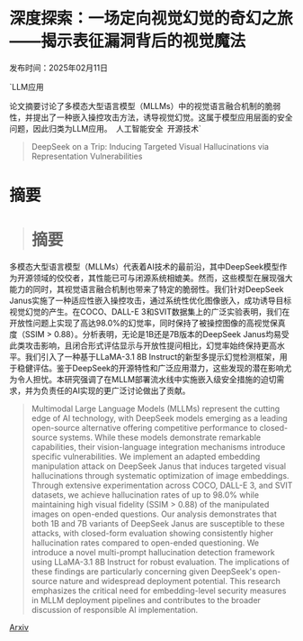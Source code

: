 # 深度探索：一场定向视觉幻觉的奇幻之旅——揭示表征漏洞背后的视觉魔法

发布时间：2025年02月11日

`LLM应用

论文摘要讨论了多模态大型语言模型（MLLMs）中的视觉语言融合机制的脆弱性，并提出了一种嵌入操控攻击方法，诱导视觉幻觉。这属于模型应用层面的安全问题，因此归类为LLM应用。` `人工智能安全` `开源技术`

> DeepSeek on a Trip: Inducing Targeted Visual Hallucinations via Representation Vulnerabilities

# 摘要

> # 摘要
多模态大型语言模型（MLLMs）代表着AI技术的最前沿，其中DeepSeek模型作为开源领域的佼佼者，其性能已可与闭源系统相媲美。然而，这些模型在展现强大能力的同时，其视觉语言融合机制也带来了特定的脆弱性。我们针对DeepSeek Janus实施了一种适应性嵌入操控攻击，通过系统性优化图像嵌入，成功诱导目标视觉幻觉的产生。在COCO、DALL-E 3和SVIT数据集上的广泛实验表明，我们在开放性问题上实现了高达98.0%的幻觉率，同时保持了被操控图像的高视觉保真度（SSIM > 0.88）。分析表明，无论是1B还是7B版本的DeepSeek Janus均易受此类攻击影响，且闭合形式评估显示与开放性提问相比，幻觉率始终保持更高水平。我们引入了一种基于LLaMA-3.1 8B Instruct的新型多提示幻觉检测框架，用于稳健评估。鉴于DeepSeek的开源特性和广泛应用潜力，这些发现的潜在影响尤为令人担忧。本研究强调了在MLLM部署流水线中实施嵌入级安全措施的迫切需求，并为负责任的AI实现的更广泛讨论做出了贡献。

> Multimodal Large Language Models (MLLMs) represent the cutting edge of AI technology, with DeepSeek models emerging as a leading open-source alternative offering competitive performance to closed-source systems. While these models demonstrate remarkable capabilities, their vision-language integration mechanisms introduce specific vulnerabilities. We implement an adapted embedding manipulation attack on DeepSeek Janus that induces targeted visual hallucinations through systematic optimization of image embeddings. Through extensive experimentation across COCO, DALL-E 3, and SVIT datasets, we achieve hallucination rates of up to 98.0% while maintaining high visual fidelity (SSIM > 0.88) of the manipulated images on open-ended questions. Our analysis demonstrates that both 1B and 7B variants of DeepSeek Janus are susceptible to these attacks, with closed-form evaluation showing consistently higher hallucination rates compared to open-ended questioning. We introduce a novel multi-prompt hallucination detection framework using LLaMA-3.1 8B Instruct for robust evaluation. The implications of these findings are particularly concerning given DeepSeek's open-source nature and widespread deployment potential. This research emphasizes the critical need for embedding-level security measures in MLLM deployment pipelines and contributes to the broader discussion of responsible AI implementation.

[Arxiv](https://arxiv.org/abs/2502.07905)